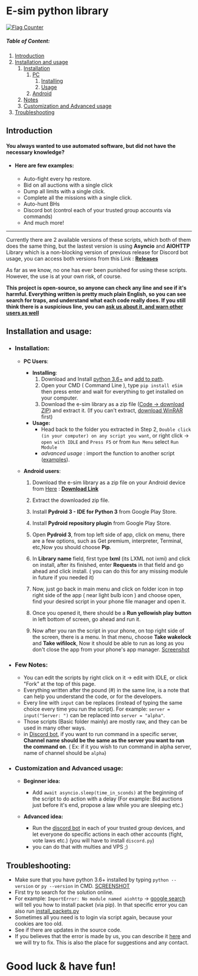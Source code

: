 
# E-sim python library
[![Flag Counter](https://s01.flagcounter.com/mini/5j6R/bg_FFFFFF/txt_000000/border_CCCCCC/flags_0/)](https://info.flagcounter.com/5j6R)
##### Table of Content:
1. [Introduction](https://github.com/e-sim-python/scripts#you-always-wanted-to-use-automated-software-but-did-not-have-the-necessary-knowledge)
2. [Installation and usage](https://github.com/e-sim-python/scripts#usage)
	1. [Installation]()
		1. [PC]()
			1. [Installing]()
			2. [Usage]()
		2. [Android]()
	3. [Notes]()
	4. [Customization and Advanced usage]()
4. [Troubleshooting]()

## Introduction
#### You always wanted to use automated software, but did not have the necessary knowledge?
- #### Here are few examples:
	- Auto-fight every hp restore.
	- Bid on all auctions with a single click
	- Dump all limits with a single click.
	- Complete all the missions with a single click.
	- Auto-hunt BHs
	- Discord bot (control each of your trusted group accounts via commands)
	- And much more!
---
Currently there are 2 available versions of these scripts, which both of them does the same thing, but the lastest version is using **Asyncio** and **AIOHTTP** Library which is a non-blocking version of previous release for Discord bot usage, you can access both versions from this Link : [**Releases**](https://github.com/e-sim-python/scripts/releases)

As far as we know, no one has ever been punished for using these scripts. However, the use is at your own risk, of course.

**This project is open-source, so anyone can check any line and see if it's harmful.
Everything written is pretty much plain English, so you can see search for traps, and understand what each code really does.
If you still think there is a suspicious line, you can [ask us about it, and warn other users as well](https://github.com/e-sim-python/scripts/issues)**

## Installation and usage:
- ### Installation:
	- **PC Users**:
		- **Installing**:
			1. Download and Install [python 3.6+](https://www.python.org/downloads/) and [add to path](http://prntscr.com/uwvy5z). 
			2. Open your CMD ( Command Line ), type `pip install eSim` then press enter and wait for everything to get installed on your computer.
			3. Download the e-sim library as a zip file ([Code -> download ZIP](https://github.com/e-sim-python/scripts/archive/master.zip)) and extract it. (If you can't extract, [download WinRAR](https://www.rarlab.com/) first)
		- **Usage:**
			- Head back to the folder you extracted in Step 2, `Double click (in your computer) on any script you want`, or right click -> `open with IDLE` and `Press F5` or from `Run Menu` select `Run Module`
			- *advanced usage* : import the function to another script ([examples](https://github.com/e-sim-python/scripts/blob/master/bot.py)).
	
	- **Android users**:
		1. Download the e-sim library as a zip file on your Android device from [Here](https://github.com/e-sim-python/scripts/releases) : [**Download Link**](https://github.com/e-sim-python/scripts/archive/aee27a71a54e8e7e2fc2b660611e122fe354fbe7.zip)
		2. Extract the downloaded zip file.
		3. Install **Pydroid 3 - IDE for Python 3** from Google Play Store.
		
		4. Install **Pydroid repository plugin** from Google Play Store.
		
		5. Open **Pydroid 3**, from top left side of app, click on menu, there are a few options, such as Get premium, interpreter, Terminal, etc,Now you should choose **Pip**.
		
		6. In **Library name** field, first type **lxml** (its LXML not ixmi) and click on install, after its finished, enter **Requests** in that field and go ahead and click install. ( you can do this for any missing module in future if you needed it)
		
		7. Now, just go back in main menu and click on folder icon in top right side of the app ( near light bulb icon ) and choose open, find your desired script in your phone file manager and open it.

		8. Once you opened it, there should be a **Run yellowish play button** in left bottom of screen, go ahead and run it.
		9. Now after you ran the script in your phone, on top right side of the screen, there is a menu. In that menu, choose **Take wakelock** and **Take wifilock**, Now it should be able to run as long as you don't close the app from your phone's app manager. [Screenshot](http://prntscr.com/uo9dxh)


- ### Few Notes:
	- You can edit the scripts by right click on it -> edit with IDLE, or click "Fork" at the top of this page.
	- Everything written after the pound (#) in the same line, is a note that can help you understand the code, or for the developers.
	- Every line with `input` can be replaces (instead of typing the same choice every time you run the script). For example: `server = input("Server: ")` can be replaced into `server = "alpha"`.
	- Those scripts (Basic folder mainly) are mostly raw, and they can be used in many other ways.
	- in [Discord bot](https://github.com/e-sim-python/scripts/blob/master/bot.py), if you want to run command in a specific server, **Channel name should be the same as the server you want to run the command on**. ( Ex: if it you wish to run command in alpha server, name of channel should be `alpha`)
- ### Customization and Advanced usage:
	- **Beginner idea:**
		- Add `await asyncio.sleep(time_in_sconds)` at the beginning of the script to do action with a delay (For example: Bid auctions just before it's end, propose a law while you are sleeping etc.)

	- **Advanced idea:**
		- Run the [discord bot](https://github.com/e-sim-python/scripts/blob/master/bot.py) in each of your trusted group devices, and let everyone do specific actions in each other accounts (fight, vote laws etc.) (you will have to install `discord.py`)
		- you can do that with multies and VPS ;)
		
## Troubleshooting:
- Make sure that you have python 3.6+ installed by typing `python --version` or `py --version` in CMD. [SCREENSHOT](http://prntscr.com/wmrbkn)
- First try to search for the solution online.
- For example: `ImportError: No module named aiohttp` -> [google search](https://www.google.com/search?q=No+module+named+aiohttp) will tell you how to install packet (via pip). In that specific error you can also run [install_packets.py](https://github.com/e-sim-python/scripts/blob/master/Help_functions/install_packets.py)
- Sometimes all you need is to login via script again, because your cookies are too old.
- See if there are updates in the source code.
- If you believes that the error is made by us, you can describe it [here](https://github.com/e-sim-python/scripts/issues) and we will try to fix. This is also the place for suggestions and any contact.


# Good luck & have fun!
